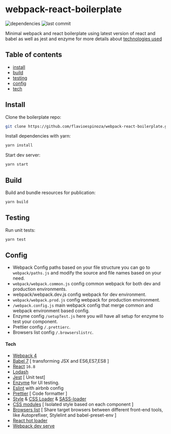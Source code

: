 # webpack-react-boilerplate
![dependencies](https://img.shields.io/david/flavioespinoza/webpack-react-boilerplate.svg) ![last commit](https://img.shields.io/github/last-commit/flavioespinoza/webpack-react-boilerplate.svg)

Minimal webpack and react boilerplate using latest version of react and babel as well as jest and enzyme for more details about [technologies used](#tech)

## Table of contents

- [install](#install)
- [build](#build)
- [testing](#testing)
- [config](#config)
- [tech](#tech)

## Install

Clone the boilerplate repo:
```bash
git clone https://github.com/flavioespinoza/webpack-react-boilerplate.git
```

Install dependencies with yarn:
```bash
yarn install
```

Start dev server:
```bash
yarn start
```

## Build
Build and bundle resources for publication:
```bash
yarn build
```

## Testing

Run unit tests:
```bash
yarn test
```

## Config
* Webpack Config paths based on your file structure you can go to `webpack/paths.js` and modify the source and file names based on your need.
* `webpack/webpack.common.js` config common webpack for both dev and production environments.
* webpack/webpack.dev.js config webpack for dev environment.
* `webpack/webpack.prod.js` config webpack for production environment.
* `/webpack.config.js` main webpack config that merge common and webpack environment based config.
* Enzyme config `/setupTest.js` here you will have all setup for enzyme to test your component.
* Prettier config `/.prettierc`.
* Browsers list config `/.browserslistrc`.


#### Tech


* [Webpack 4](https://github.com/webpack/webpack) 
* [Babel 7](https://github.com/babel/babel) [ transforming JSX and ES6,ES7,ES8 ]
* [React](https://github.com/facebook/react) `16.8`
* [Lodash](https://github.com/lodash/lodash)
* [Jest](https://github.com/facebook/jest) [ Unit test]
* [Enzyme](http://airbnb.io/enzyme/) for UI testing.
* [Eslint](https://github.com/eslint/eslint/) with airbnb config
* [Prettier](https://github.com/prettier/prettier) [ Code formatter ]
* [Style](https://github.com/webpack-contrib/style-loader) & [CSS Loader](https://github.com/webpack-contrib/css-loader) & [SASS-loader](https://github.com/webpack-contrib/sass-loader)
* [CSS modules](https://github.com/css-modules/css-modules) [ Isolated style based on each component ]
* [Browsers list](https://github.com/browserslist/browserslist) [ Share target browsers between different front-end tools, like Autoprefixer, Stylelint and babel-preset-env ]
* [React hot loader](https://github.com/gaearon/react-hot-loader)
* [Webpack dev serve](https://github.com/webpack/webpack-dev-server) 
